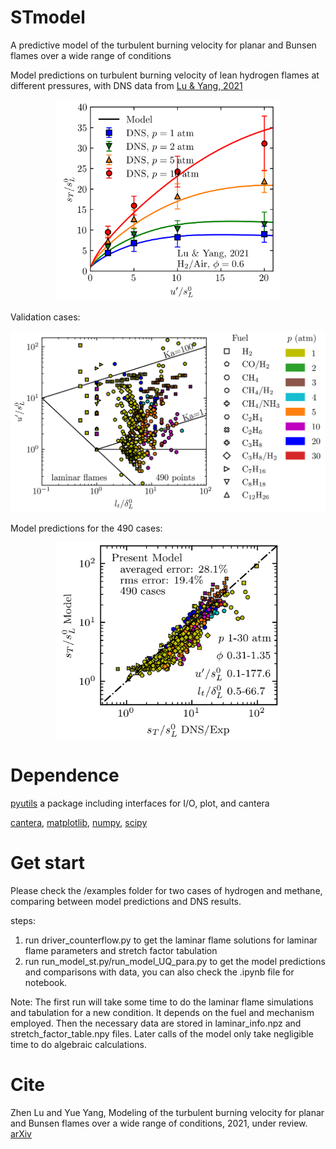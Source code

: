 # STmodel
A predictive model of the turbulent burning velocity for planar and Bunsen flames over a wide range of conditions

Model predictions on turbulent burning velocity of lean hydrogen flames at different pressures, with DNS data from [Lu & Yang, 2021](https://doi.org/10.1016/j.proci.2020.06.162)
<p align="center">
<img src="./data/fig/fig_model_st_Lu2021.png" width="360">
</p>

Validation cases:
<p align="center">
<img src="./data/fig/fig_diagram.png" width="560">
</p>

Model predictions for the 490 cases:
<p align="center">
<img src="./data/fig/fig_st_predictions.png" width="360">
</p>

# Dependence

[pyutils](https://github.com/Combustion-Zhen/pyutils)
a package including interfaces for I/O, plot, and cantera

[cantera](https://cantera.org/), [matplotlib](https://matplotlib.org/), [numpy](https://numpy.org/), [scipy](https://www.scipy.org/)

# Get start
Please check the /examples folder for two cases of hydrogen and methane, comparing between model predictions and DNS results.

steps:
1. run driver_counterflow.py to get the laminar flame solutions for laminar flame parameters and stretch factor tabulation
2. run run_model_st.py/run_model_UQ_para.py to get the model predictions and comparisons with data, you can also check the .ipynb file for notebook.

Note: 
The first run will take some time to do the laminar flame simulations and tabulation for a new condition. 
It depends on the fuel and mechanism employed. 
Then the necessary data are stored in laminar_info.npz and stretch_factor_table.npy files. 
Later calls of the model only take negligible time to do algebraic calculations.

# Cite
Zhen Lu and Yue Yang, Modeling of the turbulent burning velocity for planar and Bunsen flames over a wide range of conditions, 2021, under review. [arXiv](https://arxiv.org/abs/2103.11337)
